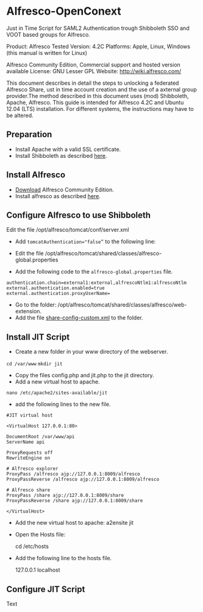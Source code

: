 Alfresco-OpenConext
================================

Just in Time Script for SAML2 Authentication trough Shibboleth SSO and VOOT based groups for Alfresco.

Product:		Alfresco 
Tested Version: 4.2C 
Platforms:		Apple, Linux, Windows (this manual is written for Linux)

Alfresco Community Edition, Commercial support and hosted version available 
License: GNU Lesser GPL 
Website: http://wiki.alfresco.com/

This document describes in detail the steps to unlocking a federated Alfresco Share, ust in time account creation and the use of a axternal group provider.The method described in this document uses (mod) Shibboleth, Apache, Alfresco. This guide is intended for Alfresco 4.2C and Ubuntu 12.04 (LTS) installation. For different systems, the instructions may have to be altered.

Preparation
-------------------------

* Install Apache with a valid SSL certificate.
* Install Shibboleth as described [here](https://wiki.surfnet.nl/display/surfconextdev/My+First+SP+-+Shibboleth).

Install Alfresco
-------------------------
* [Download](http://www.alfresco.com/products/community) Alfresco Community Edition.
* Install alfresco as described [here](http://docs.alfresco.com/community/index.jsp?topic=%2Fcom.alfresco.community.doc%2Ftasks%2Fsimpleinstall-community-lin.html).

Configure Alfresco to use Shibboleth
-------------------------
Edit the file /opt/alfresco/tomcat/conf/server.xml

* Add `tomcatAuthentication="false”` to the following line:

	<!-- Define an AJP 1.3 Connector on port 8009 -->
	<Connector port="8009" protocol="AJP/1.3" redirectPort="8443" tomcatAuthentication="false"/>

* Edit the file /opt/alfresco/tomcat/shared/classes/alfresco-global.properties
* Add the following code to the `alfresco-global.properties` file.
```
authentication.chain=external1:external,alfrescoNtlm1:alfrescoNtlm
external.authentication.enabled=true
external.authentication.proxyUserName=
```

* Go to the folder: /opt/alfresco/tomcat/shared/classes/alfresco/web-extension.
* Add the file [share-config-custom.xml](https://github.com/Frankniesten/Alfresco-OpenConext/blob/master/share-config-custom.xml) to the folder.

Install JIT Script
-------------------------
* Create a new folder in your www directory of the webserver.

`cd /var/www`
`mkdir jit`

* Copy the files config.php and jit.php to the jit directory.
* Add a new virtual host to apache.

`nano /etc/apache2/sites-available/jit`

* add the following lines to the new file.
```
#JIT virtual host

<VirtualHost 127.0.0.1:80>

DocumentRoot /var/www/api
ServerName api

ProxyRequests off
RewriteEngine on

# Alfresco explorer
ProxyPass /alfresco ajp://127.0.0.1:8009/alfresco
ProxyPassReverse /alfresco ajp://127.0.0.1:8009/alfresco

# Alfresco share
ProxyPass /share ajp://127.0.0.1:8009/share
ProxyPassReverse /share ajp://127.0.0.1:8009/share

</VirtualHost>
```
* Add the new virtual host to apache:
    a2ensite jit

* Open the Hosts file: 

    cd /etc/hosts

* Add the following line to the hosts file.

    127.0.0.1       localhost


Configure JIT Script
-------------------------
Text



